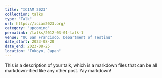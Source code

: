 ```yaml
---
title: "ICIAM 2023"
collection: talks
type: "Talk"
url: https://iciam2023.org/
category: "upcoming"
permalink: /talks/2012-03-01-talk-1
venue: "UC San Francisco, Department of Testing"
date_start: 2023-08-20
date_end: 2023-08-25
location: "Tokoyo, Japan"
---
```


This is a description of your talk, which is a markdown files that can be all markdown-ified like any other post. Yay markdown!
